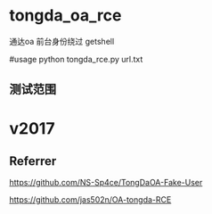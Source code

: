 # tongda_oa_rce
通达oa 前台身份绕过 getshell

#usage
python tongda_rce.py url.txt

## 测试范围
# v2017

## Referrer
https://github.com/NS-Sp4ce/TongDaOA-Fake-User

https://github.com/jas502n/OA-tongda-RCE
